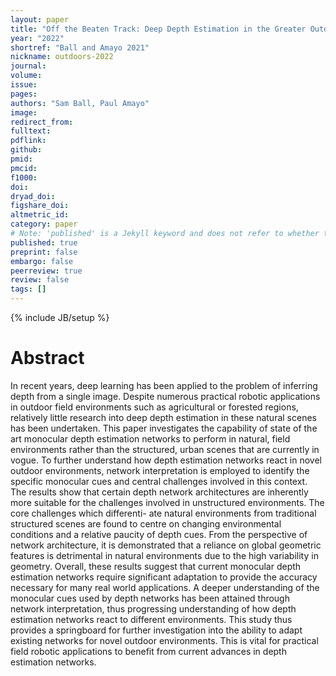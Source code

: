 ```yaml
---
layout: paper
title: "Off the Beaten Track: Deep Depth Estimation in the Greater Outdoors"
year: "2022"
shortref: "Ball and Amayo 2021"
nickname: outdoors-2022
journal: 
volume: 
issue: 
pages: 
authors: "Sam Ball, Paul Amayo"
image: 
redirect_from: 
fulltext:
pdflink: 
github: 
pmid: 
pmcid: 
f1000: 
doi: 
dryad_doi:
figshare_doi: 
altmetric_id: 
category: paper
# Note: 'published' is a Jekyll keyword and does not refer to whether the paper is published, but rather to whether this Markdown should be part of the rendered site.
published: true
preprint: false
embargo: false	
peerreview: true
review: false
tags: []
---
```

{% include JB/setup %}

# Abstract 

In recent years, deep learning has been applied to the problem of inferring depth from a
single image. Despite numerous practical robotic applications in outdoor field environments
such as agricultural or forested regions, relatively little research into deep depth estimation
in these natural scenes has been undertaken. This paper investigates the capability of state
of the art monocular depth estimation networks to perform in natural, field environments
rather than the structured, urban scenes that are currently in vogue. To further understand
how depth estimation networks react in novel outdoor environments, network interpretation
is employed to identify the specific monocular cues and central challenges involved in this
context.
The results show that certain depth network architectures are inherently more suitable for
the challenges involved in unstructured environments. The core challenges which differenti-
ate natural environments from traditional structured scenes are found to centre on changing
environmental conditions and a relative paucity of depth cues. From the perspective of
network architecture, it is demonstrated that a reliance on global geometric features is
detrimental in natural environments due to the high variability in geometry.
Overall, these results suggest that current monocular depth estimation networks require
significant adaptation to provide the accuracy necessary for many real world applications.
A deeper understanding of the monocular cues used by depth networks has been attained
through network interpretation, thus progressing understanding of how depth estimation
networks react to different environments. This study thus provides a springboard for further
investigation into the ability to adapt existing networks for novel outdoor environments.
This is vital for practical field robotic applications to benefit from current advances in
depth estimation networks.